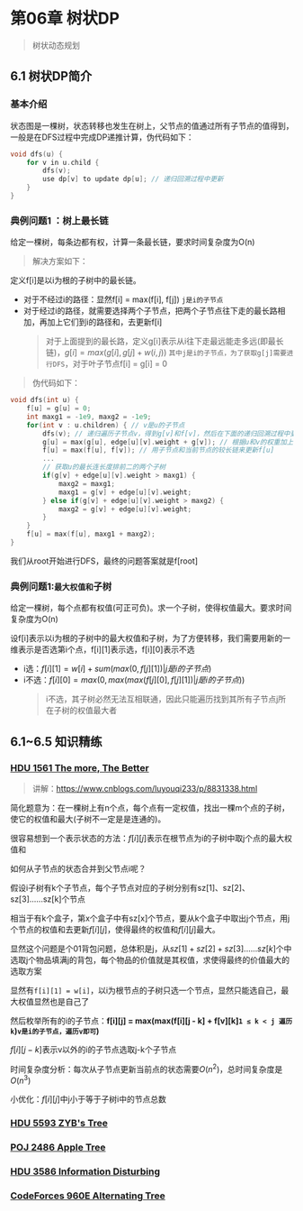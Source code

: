 # 第06章 树状DP
> 树状动态规划
## 6.1 树状DP简介
### 基本介绍
状态图是一棵树，状态转移也发生在树上，父节点的值通过所有子节点的值得到，一般是在DFS过程中完成DP递推计算，伪代码如下：
```cpp
void dfs(u) {
    for v in u.child {
        dfs(v);
        use dp[v] to update dp[u]; // 递归回溯过程中更新
    }  
}
```
### 典例问题1 ：树上最长链
给定一棵树，每条边都有权，计算一条最长链，要求时间复杂度为O(n)

> 解决方案如下：

定义f[i]是以i为根的子树中的最长链。
+ 对于不经过i的路径：显然f[i] = max(f[i], f[j]) `j是i的子节点`
+ 对于经过i的路径，就需要选择两个子节点，把两个子节点往下走的最长路相加，再加上它们到i的路径和，去更新f[i]
  > 对于上面提到的最长路，定义g[i]表示从i往下走最远能走多远(即最长链)，$g[i] = max(g[i], g[j] + w(i, j))$ `其中j是i的子节点，为了获取g[j]需要进行DFS`，对于叶子节点f[i] = g[i] = 0

> 伪代码如下：

```cpp
void dfs(int u) {
    f[u] = g[u] = 0;
    int maxg1 = -1e9, maxg2 = -1e9;
    for(int v : u.children) { // v是u的子节点
        dfs(v); // 递归遍历子节点v，得到g[v]和f[v]，然后在下面的递归回溯过程中更新g[u]和f[u]
        g[u] = max(g[u], edge[u][v].weight + g[v]); // 根据u和v的权重加上dfs得到的g[v]来更新g[u]
        f[u] = max(f[u], f[v]); // 用子节点和当前节点的较长链来更新f[u]
        ...
        // 获取u的最长连长度排前二的两个子树
        if(g[v] + edge[u][v].weight > maxg1) {
            maxg2 = maxg1;
            maxg1 = g[v] + edge[u][v].weight;
        } else if(g[v] + edge[u][v].weight > maxg2) {
            maxg2 = g[v] + edge[u][v].weight;
        }
    }
    f[u] = max(f[u], maxg1 + maxg2);
}
```
我们从root开始进行DFS，最终的问题答案就是f[root]

### 典例问题1:`最大权值和`子树
给定一棵树，每个点都有权值(可正可负)。求一个子树，使得权值最大。要求时间复杂度为O(n)

设f[i]表示以i为根的子树中的最大权值和子树，为了方便转移，我们需要用新的一维表示是否选第i个点，f[i][1]表示选，f[i][0]表示不选
+ i选：$f[i][1] = w[i] + sum(max(0, f[j][1]) | j是i的子节点)$
+ i不选：$f[i][0] = max(0, max(max(f[j][0], f[j][1]) | j是i的子节点))$
  > i不选，其子树必然无法互相联通，因此只能遍历找到其所有子节点j所在子树的权值最大者

## 6.1~6.5 知识精练
### [HDU 1561 The more, The Better](http://acm.hdu.edu.cn/showproblem.php?pid=1561)
> 讲解：https://www.cnblogs.com/luyouqi233/p/8831338.html

简化题意为：在一棵树上有n个点，每个点有一定权值，找出一棵m个点的子树，使它的权值和最大(子树不一定是是连通的)。

很容易想到一个表示状态的方法：$f[i][j]$表示在根节点为i的子树中取j个点的最大权值和

如何从子节点的状态合并到父节点i呢？

假设i子树有k个子节点，每个子节点对应的子树分别有sz[1]、sz[2]、sz[3]......sz[k]个节点

相当于有k个盒子，第x个盒子中有sz[x]个节点，要从k个盒子中取出j个节点，用j个节点的权值和去更新$f[i][j]$，使得最终的权值和$f[i][j]$最大。

显然这个问题是个01背包问题，总体积是j，从$sz[1] + sz[2] + sz[3]......sz[k]$个中选取j个物品填满j的背包，每个物品的价值就是其权值，求使得最终的价值最大的选取方案

显然有`f[i][1] = w[i]`，以i为根节点的子树只选一个节点，显然只能选自己，最大权值显然也是自己了

然后枚举所有的i的子节点：**f[i][j] = max(max(f[i][j - k] + f[v][k]`1 ≤ k < j 遍历k`)`v是i的子节点，遍历v即可`)**

$f[i][j - k]$表示v以外的i的子节点选取j-k个子节点

时间复杂度分析：每次从子节点更新当前点的状态需要$O(n^2)$，总时间复杂度是$O(n^3)$

小优化：$f[i][j]$中j小于等于子树i中的节点总数

### [HDU 5593 ZYB's Tree](http://acm.hdu.edu.cn/showproblem.php?pid=5593)
### [POJ 2486 Apple Tree](http://poj.org/problem?id=2486)
### [HDU 3586 Information Disturbing](http://acm.hdu.edu.cn/showproblem.php?pid=3586)
### [CodeForces 960E Alternating Tree](https://www.luogu.com.cn/problem/CF960E)
